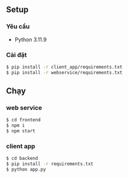 ## Setup
### Yêu cầu
- Python 3.11.9

### Cài đặt
```bash
$ pip install -r client_app/requirements.txt
$ pip install -r webservice/requirements.txt
```

## Chạy
### web service
```bash
$ cd frontend
$ npm i
$ npm start
```

### client app
```bash
$ cd backend
$ pip install -r requirements.txt
$ python app.py
```
